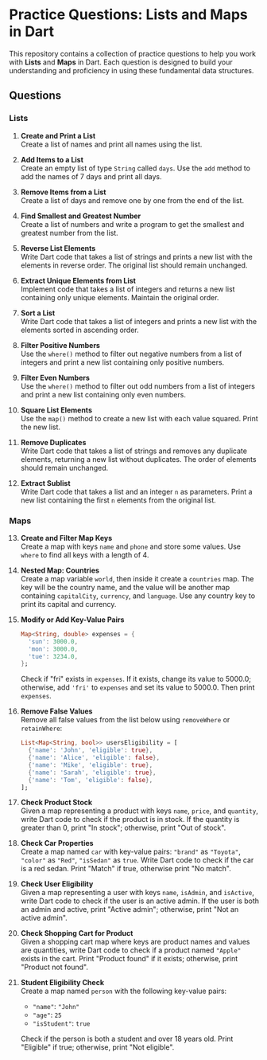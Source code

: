 # Practice Questions: Lists and Maps in Dart

This repository contains a collection of practice questions to help you work with **Lists** and **Maps** in Dart. Each question is designed to build your understanding and proficiency in using these fundamental data structures.

## Questions

### Lists

1. **Create and Print a List**  
   Create a list of names and print all names using the list.

2. **Add Items to a List**  
   Create an empty list of type `String` called `days`. Use the `add` method to add the names of 7 days and print all days.

3. **Remove Items from a List**  
   Create a list of days and remove one by one from the end of the list.

4. **Find Smallest and Greatest Number**  
   Create a list of numbers and write a program to get the smallest and greatest number from the list.

5. **Reverse List Elements**  
   Write Dart code that takes a list of strings and prints a new list with the elements in reverse order. The original list should remain unchanged.

6. **Extract Unique Elements from List**  
   Implement code that takes a list of integers and returns a new list containing only unique elements. Maintain the original order.

7. **Sort a List**  
   Write Dart code that takes a list of integers and prints a new list with the elements sorted in ascending order.

8. **Filter Positive Numbers**  
   Use the `where()` method to filter out negative numbers from a list of integers and print a new list containing only positive numbers.

9. **Filter Even Numbers**  
   Use the `where()` method to filter out odd numbers from a list of integers and print a new list containing only even numbers.

10. **Square List Elements**  
    Use the `map()` method to create a new list with each value squared. Print the new list.

11. **Remove Duplicates**  
    Write Dart code that takes a list of strings and removes any duplicate elements, returning a new list without duplicates. The order of elements should remain unchanged.

12. **Extract Sublist**  
    Write Dart code that takes a list and an integer `n` as parameters. Print a new list containing the first `n` elements from the original list.

### Maps

13. **Create and Filter Map Keys**  
    Create a map with keys `name` and `phone` and store some values. Use `where` to find all keys with a length of 4.

14. **Nested Map: Countries**  
    Create a map variable `world`, then inside it create a `countries` map. The key will be the country name, and the value will be another map containing `capitalCity`, `currency`, and `language`. Use any country key to print its capital and currency.

15. **Modify or Add Key-Value Pairs**

    ```dart
    Map<String, double> expenses = {
      'sun': 3000.0,
      'mon': 3000.0,
      'tue': 3234.0,
    };
    ```

    Check if "fri" exists in `expenses`. If it exists, change its value to 5000.0; otherwise, add `'fri'` to `expenses` and set its value to 5000.0. Then print `expenses`.

16. **Remove False Values**  
    Remove all false values from the list below using `removeWhere` or `retainWhere`:

    ```dart
    List<Map<String, bool>> usersEligibility = [
      {'name': 'John', 'eligible': true},
      {'name': 'Alice', 'eligible': false},
      {'name': 'Mike', 'eligible': true},
      {'name': 'Sarah', 'eligible': true},
      {'name': 'Tom', 'eligible': false},
    ];
    ```

17. **Check Product Stock**  
    Given a map representing a product with keys `name`, `price`, and `quantity`, write Dart code to check if the product is in stock. If the quantity is greater than 0, print "In stock"; otherwise, print "Out of stock".

18. **Check Car Properties**  
    Create a map named `car` with key-value pairs: `"brand"` as `"Toyota"`, `"color"` as `"Red"`, `"isSedan"` as `true`. Write Dart code to check if the car is a red sedan. Print "Match" if true, otherwise print "No match".

19. **Check User Eligibility**  
    Given a map representing a user with keys `name`, `isAdmin`, and `isActive`, write Dart code to check if the user is an active admin. If the user is both an admin and active, print "Active admin"; otherwise, print "Not an active admin".

20. **Check Shopping Cart for Product**  
    Given a shopping cart map where keys are product names and values are quantities, write Dart code to check if a product named `"Apple"` exists in the cart. Print "Product found" if it exists; otherwise, print "Product not found".

21. **Student Eligibility Check**  
    Create a map named `person` with the following key-value pairs:

    - `"name"`: `"John"`
    - `"age"`: `25`
    - `"isStudent"`: `true`

    Check if the person is both a student and over 18 years old. Print "Eligible" if true; otherwise, print "Not eligible".
